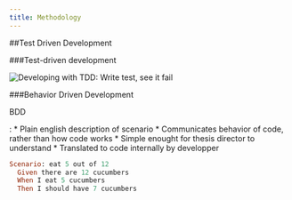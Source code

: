 ```yaml
---
title: Methodology
---
```


##Test Driven Development

###Test-driven development

![Developing with TDD: Write test, see it fail](session03/figures/tdd)


###Behavior Driven Development

<div align="left">
BDD

:    * Plain english description of scenario
     * Communicates behavior of code, rather than how code works
     * Simple enought for thesis director to understand
     * Translated to code internally by developper
</div>

``` ruby
Scenario: eat 5 out of 12
  Given there are 12 cucumbers
  When I eat 5 cucumbers
  Then I should have 7 cucumbers
```
